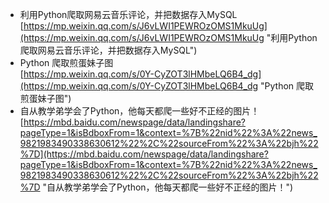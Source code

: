 - 利用Python爬取网易云音乐评论，并把数据存入MySQL<br>[https://mp.weixin.qq.com/s/J6vLWI1PEWROzOMS1MkuUg](https://mp.weixin.qq.com/s/J6vLWI1PEWROzOMS1MkuUg "利用Python爬取网易云音乐评论，并把数据存入MySQL")
- Python 爬取煎蛋妹子图<br>[https://mp.weixin.qq.com/s/0Y-CyZOT3lHMbeLQ6B4_dg](https://mp.weixin.qq.com/s/0Y-CyZOT3lHMbeLQ6B4_dg "Python 爬取煎蛋妹子图")
- 自从教学弟学会了Python，他每天都爬一些好不正经的图片！<br>[https://mbd.baidu.com/newspage/data/landingshare?pageType=1&isBdboxFrom=1&context=%7B%22nid%22%3A%22news_9821983490338630612%22%2C%22sourceFrom%22%3A%22bjh%22%7D](https://mbd.baidu.com/newspage/data/landingshare?pageType=1&isBdboxFrom=1&context=%7B%22nid%22%3A%22news_9821983490338630612%22%2C%22sourceFrom%22%3A%22bjh%22%7D "自从教学弟学会了Python，他每天都爬一些好不正经的图片！")
